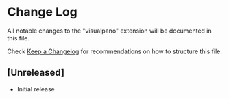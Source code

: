 # Change Log

All notable changes to the "visualpano" extension will be documented in this file.

Check [Keep a Changelog](http://keepachangelog.com/) for recommendations on how to structure this file.

## [Unreleased]

- Initial release